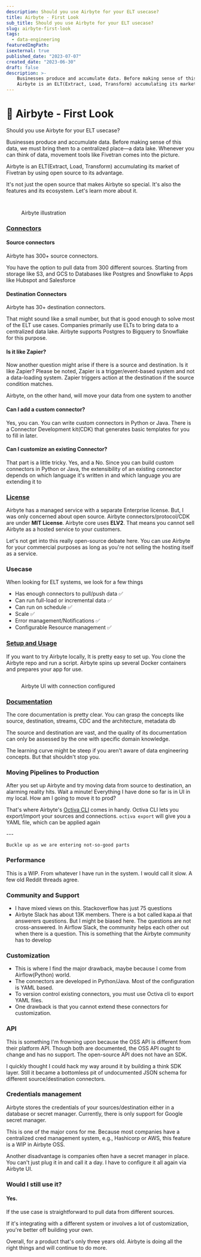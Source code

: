 ```yaml
---
description: Should you use Airbyte for your ELT usecase?
title: Airbyte - First Look
sub_title: Should you use Airbyte for your ELT usecase?
slug: airbyte-first-look
tags:
  - data-engineering
featuredImgPath: 
isexternal: true
published_date: "2023-07-07"
created_date: "2023-06-30"
draft: false
description: >-
    Businesses produce and accumulate data. Before making sense of this data, we must bring them to a centralized place—a data lake. Whenever you can think of data, movement tools like Fivetran comes into the picture.
    Airbyte is an ELT(Extract, Load, Transform) accumulating its market of Fivetran by using open source to its advantage.
---
```


# 🔗 Airbyte - First Look

Should you use Airbyte for your ELT usecase?

Businesses produce and accumulate data. Before making sense of this data, we must bring them to a centralized place—a data lake. Whenever you can think of data, movement tools like Fivetran comes into the picture.

Airbyte is an ELT(Extract, Load, Transform) accumulating its market of Fivetran by using open source to its advantage.

It's not just the open source that makes Airbyte so special. It's also the features and its ecosystem. Let's learn more about it.

<div>

<figure><img src="https://hackmd.io/_uploads/B1vvxkoB2.png" alt=""><figcaption></figcaption></figure>

<figure><img src="../../.gitbook/assets/Screenshot 2023-05-24 at 6.24.47 AM.png" alt=""><figcaption><p>Airbyte illustration</p></figcaption></figure>

</div>

### [Connectors](https://docs.airbyte.com/integrations)

#### Source connectors

Airbyte has 300+ source connectors.

You have the option to pull data from 300 different sources. Starting from storage like S3, and GCS to Databases like Postgres and Snowflake to Apps like Hubspot and Salesforce

#### Destination Connectors

Airbyte has 30+ destination connectors.

That might sound like a small number, but that is good enough to solve most of the ELT use cases. Companies primarily use ELTs to bring data to a centralized data lake. Airbyte supports Postgres to Bigquery to Snowflake for this purpose.

#### Is it like Zapier?

Now another question might arise if there is a source and destination. Is it like Zapier? Please be noted, Zapier is a trigger/event-based system and not a data-loading system. Zapier triggers action at the destination if the source condition matches.

Airbyte, on the other hand, will move your data from one system to another

#### Can I add a custom connector?

Yes, you can. You can write custom connectors in Python or Java. There is a Connector Development kit(CDK) that generates basic templates for you to fill in later.

#### Can I customize an existing Connector?

That part is a little tricky. Yes, and a No. Since you can build custom connectors in Python or Java, the extensibility of an existing connector depends on which language it's written in and which language you are extending it to

### [License](https://docs.airbyte.com/project-overview/licenses/license-faq#airbyte-licensing-overview)

Airbyte has a managed service with a separate Enterprise license. But, I was only concerned about open source. Airbyte connectors/protocol/CDK are under **MIT License**. Airbyte core uses **ELV2**. That means you cannot sell Airbyte as a hosted service to your customers.

Let's not get into this really open-source debate here. You can use Airbyte for your commercial purposes as long as you're not selling the hosting itself as a service.

### Usecase

When looking for ELT systems, we look for a few things

- Has enough connectors to pull/push data ✅
- Can run full-load or incremental data ✅
- Can run on schedule ✅
- Scale ✅
- Error management/Notifications ✅
- Configurable Resource management ✅

### [Setup and Usage](https://docs.airbyte.com/cloud/getting-started-with-airbyte-cloud)

If you want to try Airbyte locally, It is pretty easy to set up. You clone the Airbyte repo and run a script. Airbyte spins up several Docker containers and prepares your app for use.

<figure><img src="../../.gitbook/assets/upload_ecc12e163aa72e584f24f8a9148cb5bd.png" alt=""><figcaption><p>Airbyte UI with connection configured</p></figcaption></figure>

### [Documentation](https://docs.airbyte.com/cloud/core-concepts)

The core documentation is pretty clear. You can grasp the concepts like source, destination, streams, CDC and the architecture, metadata db

The source and destination are vast, and the quality of its documentation can only be assessed by the one with specific domain knowledge.

The learning curve might be steep if you aren't aware of data engineering concepts. But that shouldn't stop you.

### Moving Pipelines to Production

After you set up Airbyte and try moving data from source to destination, an alarming reality hits. Wait a minute! Everything I have done so far is in UI in my local. How am I going to move it to prod?

That's where Airbyte's [Octiva CLI](https://docs.airbyte.com/cli-documentation) comes in handy. Octiva CLI lets you export/import your sources and connections. `octiva export` will give you a YAML file, which can be applied again

\---

```
Buckle up as we are entering not-so-good parts
```

### Performance

This is a WIP. From whatever I have run in the system. I would call it slow. A few old Reddit threads agree.

### Community and Support

- I have mixed views on this. Stackoverflow has just 75 questions
- Airbyte Slack has about 13K members. There is a bot called kapa.ai that answerers questions. But I might be biased here. The questions are not cross-answered. In Airflow Slack, the community helps each other out when there is a question. This is something that the Airbyte community has to develop

### Customization

- This is where I find the major drawback, maybe because I come from Airflow(Python) world.
- The connectors are developed in Python/Java. Most of the configuration is YAML based.
- To version control existing connectors, you must use Octiva cli to export YAML files.
- One drawback is that you cannot extend these connectors for customization.

### API

This is something I'm frowning upon because the OSS API is different from their platform API. Though both are documented, the OSS API ought to change and has no support. The open-source API does not have an SDK.

I quickly thought I could hack my way around it by building a think SDK layer. Still it became a bottomless pit of undocumented JSON schema for different source/destination connectors.

### Credentials management

Airbyte stores the credentials of your sources/destination either in a database or secret manager. Currently, there is only support for Google secret manager.

This is one of the major cons for me. Because most companies have a centralized cred management system, e.g., Hashicorp or AWS, this feature is a WIP in Airbyte OSS.

Another disadvantage is companies often have a secret manager in place. You can't just plug it in and call it a day. I have to configure it all again via Airbyte UI.

### Would I still use it?

#### **Yes**.

If the use case is straightforward to pull data from different sources.

If it's integrating with a different system or involves a lot of customization, you're better off building your own.

Overall, for a product that's only three years old. Airbyte is doing all the right things and will continue to do more.

